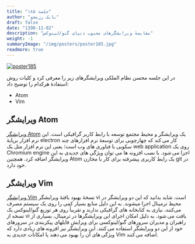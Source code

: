 ```yaml
---
title: "جلسه ۱۸۵"
author: "بابک رزمجو"
draft: false
date: "1398-11-02"
description: "مقایسهٔ ویرایشگرهای محبوب دنیای گنو/لینوکس"
weight: -1
summaryImage: "/img/posters/poster185.jpg"
readmore: true
---
```

[![poster185](/img/posters/poster185.jpg)](/img/posters/poster185.jpg)

در این جلسه محسن نظام الملکی ویرایشگرهای زیر را معرفی کرد و کلیات روش استفاده‌ٔ هرکدام را توضیح داد:

* Atom
* Vim

## ویرایشگر Atom
[ویرایشگر Atom](https://atom.io/) یک ویرایشگر و محیط مجتمع توسعه با رابط کاربر گرافیکی است. این نرم افزار برپایه‌ٔ electron کار می کند که چهارچوبی برای توسعهٔ نرم افزارهای چند سکویی با فناوری های وب است؛ یعنی این نرم افزار مثل یک web application روی یک Chromium engine اجرا می شود. با نصب افزونه ها می توان ویژگی های جدیدی به این ویرایشگر اضافه کرد. همچنین Atom یک رابط کاربری پیشرفته برای کار با مخازن git در خود دارد.

## ویرایشگر Vim
[ویرایشگر Vim](https://www.vim.org/) نسخهٔ بهبود یافتهٔ ویرایشگر vi است. شاید بدانید که این دو ویرایشگر در محیط ترمینال اجرا میشوند. به این دلیل منابع بسیار کمی را روی یک سیستم مصرف می‌کنند، نیازی به کتابخانه های گرافیکی ندارند و تقریبأ روی هر توزیع گنو/لینوکس یک نسخه از vi یافت می شود. به دلیل امکان اجرای این ویرایشگرها در ترمینال، بسیاری از راهبران و مدیران سرورهای گنو/لینوکسی برای ویرایش فایلهای پیکربندی در سرورهای خود از این دو ویرایشگر استفاده می کنند. این ویرایشگر نیز افزونه های زیادی دارد که ویژگی های آن را بهبود می دهند یا امکانات جدیدی به Vim اضافه می کنند.

